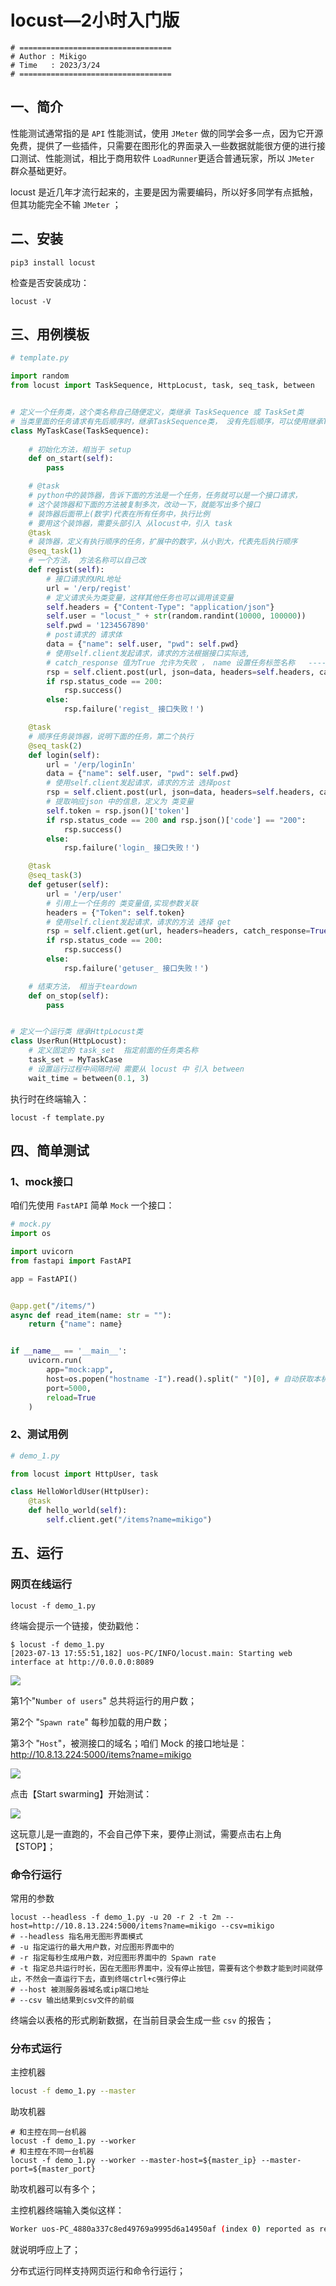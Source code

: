 # locust—2小时入门版

```shell
# ==================================
# Author : Mikigo
# Time   : 2023/3/24
# ==================================
```

## 一、简介

性能测试通常指的是 `API` 性能测试，使用 `JMeter` 做的同学会多一点，因为它开源免费，提供了一些插件，只需要在图形化的界面录入一些数据就能很方便的进行接口测试、性能测试，相比于商用软件 `LoadRunner`更适合普通玩家，所以 `JMeter` 群众基础更好。

locust 是近几年才流行起来的，主要是因为需要编码，所以好多同学有点抵触，但其功能完全不输 `JMeter` ；

## 二、安装

```shell
pip3 install locust
```

检查是否安装成功：

```shell
locust -V
```

## 三、用例模板

```python
# template.py

import random
from locust import TaskSequence, HttpLocust, task, seq_task, between


# 定义一个任务类，这个类名称自己随便定义，类继承 TaskSequence 或 TaskSet类
# 当类里面的任务请求有先后顺序时，继承TaskSequence类， 没有先后顺序，可以使用继承TaskSet类
class MyTaskCase(TaskSequence):
    
    # 初始化方法，相当于 setup
    def on_start(self):
        pass

    # @task 
    # python中的装饰器，告诉下面的方法是一个任务，任务就可以是一个接口请求，
    # 这个装饰器和下面的方法被复制多次，改动一下，就能写出多个接口
    # 装饰器后面带上(数字)代表在所有任务中，执行比例
    # 要用这个装饰器，需要头部引入 从locust中，引入 task
    @task
    # 装饰器，定义有执行顺序的任务，扩展中的数字，从小到大，代表先后执行顺序
    @seq_task(1)  
    # 一个方法， 方法名称可以自己改
    def regist(self): 
        # 接口请求的URL地址
        url = '/erp/regist'
        # 定义请求头为类变量，这样其他任务也可以调用该变量
        self.headers = {"Content-Type": "application/json"} 
        self.user = "locust_" + str(random.randint(10000, 100000))
        self.pwd = '1234567890'
        # post请求的 请求体
        data = {"name": self.user, "pwd": self.pwd}
        # 使用self.client发起请求，请求的方法根据接口实际选,
        # catch_response 值为True 允许为失败 ， name 设置任务标签名称   -----可选参数
        rsp = self.client.post(url, json=data, headers=self.headers, catch_response=True, name='api_regist')
        if rsp.status_code == 200:
            rsp.success()
        else:
            rsp.failure('regist_ 接口失败！')

    @task 
    # 顺序任务装饰器，说明下面的任务，第二个执行
    @seq_task(2)  
    def login(self):
        url = '/erp/loginIn' 
        data = {"name": self.user, "pwd": self.pwd}
        # 使用self.client发起请求，请求的方法 选择post
        rsp = self.client.post(url, json=data, headers=self.headers, catch_response=True) 
        # 提取响应json 中的信息，定义为 类变量
        self.token = rsp.json()['token']    
        if rsp.status_code == 200 and rsp.json()['code'] == "200":
            rsp.success()
        else:
            rsp.failure('login_ 接口失败！')

    @task
    @seq_task(3) 
    def getuser(self):
        url = '/erp/user'
        # 引用上一个任务的 类变量值,实现参数关联
        headers = {"Token": self.token}  
        # 使用self.client发起请求，请求的方法 选择 get
        rsp = self.client.get(url, headers=headers, catch_response=True)  
        if rsp.status_code == 200:
            rsp.success()
        else:
            rsp.failure('getuser_ 接口失败！')

    # 结束方法， 相当于teardown
    def on_stop(self):
        pass


# 定义一个运行类 继承HttpLocust类
class UserRun(HttpLocust):
    # 定义固定的 task_set  指定前面的任务类名称
    task_set = MyTaskCase
    # 设置运行过程中间隔时间 需要从 locust 中 引入 between
    wait_time = between(0.1, 3)  
```

执行时在终端输入：

```shell
locust -f template.py 
```

## 四、简单测试

### 1、mock接口

咱们先使用 `FastAPI` 简单 `Mock` 一个接口：

```python
# mock.py
import os

import uvicorn
from fastapi import FastAPI

app = FastAPI()


@app.get("/items/")
async def read_item(name: str = ""):
    return {"name": name}


if __name__ == '__main__':
    uvicorn.run(
        app="mock:app",
        host=os.popen("hostname -I").read().split(" ")[0], # 自动获取本机IP
        port=5000,
        reload=True
    )
```

### 2、测试用例

```python
# demo_1.py

from locust import HttpUser, task

class HelloWorldUser(HttpUser):
    @task
    def hello_world(self):
        self.client.get("/items?name=mikigo")
```

## 五、运行

### 网页在线运行

```shell
locust -f demo_1.py 
```

终端会提示一个链接，使劲戳他：

```shell
$ locust -f demo_1.py 
[2023-07-13 17:55:51,182] uos-PC/INFO/locust.main: Starting web interface at http://0.0.0.0:8089 
```

![](../img/locust/1.jpg)

第1个"`Number of users`" 总共将运行的用户数；

第2个 "`Spawn rate`" 每秒加载的用户数；

第3个 "`Host`"，被测接口的域名；咱们 Mock 的接口地址是：http://10.8.13.224:5000/items?name=mikigo



![](../img/locust/2.jpg)



点击【Start swarming】开始测试：

![](../img/locust/3.jpg)

这玩意儿是一直跑的，不会自己停下来，要停止测试，需要点击右上角【STOP】；

### 命令行运行

常用的参数

```shell
locust --headless -f demo_1.py -u 20 -r 2 -t 2m --host=http://10.8.13.224:5000/items?name=mikigo --csv=mikigo
# --headless 指名用无图形界面模式
# -u 指定运行的最大用户数，对应图形界面中的 
# -r 指定每秒生成用户数，对应图形界面中的 Spawn rate
# -t 指定总共运行时长，因在无图形界面中，没有停止按钮，需要有这个参数才能到时间就停止，不然会一直运行下去，直到终端ctrl+c强行停止
# --host 被测服务器域名或ip端口地址
# --csv 输出结果到csv文件的前缀
```

终端会以表格的形式刷新数据，在当前目录会生成一些 `csv` 的报告；

### 分布式运行

主控机器

```sh
locust -f demo_1.py --master
```

助攻机器

```shell
# 和主控在同一台机器
locust -f demo_1.py --worker
# 和主控在不同一台机器
locust -f demo_1.py --worker --master-host=${master_ip} --master-port=${master_port}
```

助攻机器可以有多个；

主控机器终端输入类似这样：

```sh
Worker uos-PC_4880a337c8ed49769a9995d6a14950af (index 0) reported as ready. 1 workers connected.
```

就说明呼应上了；

分布式运行同样支持网页运行和命令行运行；
